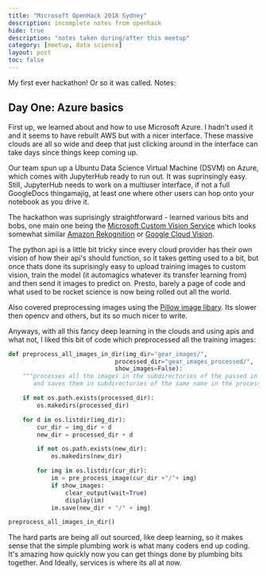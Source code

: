 ```yaml
---
title: "Microsoft OpenHack 2018 Sydney"
description: incomplete notes from openhack
hide: true
description: "notes taken during/after this meetup"
category: [meetup, data science]
layout: post
toc: false
---
```


My first ever hackathon! Or so it was called. Notes:

## Day One: Azure basics

First up, we learned about and how to use Microsoft Azure. I hadn't used it and it seems to have rebuilt AWS but with a nicer interface. These massive clouds are all so wide and deep that just clicking around in the interface can take days since things keep coming up.

Our team spun up a Ubuntu Data Science Virtual Machine (DSVM) on Azure, which comes with JupyterHub ready to run out. It was suprinsingly easy. Still, JupyterHub needs to work on a multiuser interface, if not a full GoogleDocs thingamajig, at least one where other users can hop onto your notebook as you drive it.

The hackathon was suprisingly straightforward - learned various bits and bobs, one main one being the [Microsoft Custom Vision Service](https://azure.microsoft.com/en-us/services/cognitive-services/custom-vision-service/) which looks somewhat similar [Amazon Rekognition](https://aws.amazon.com/rekognition/) or [Google Cloud Vision](https://cloud.google.com/vision/).

The python api is a little bit tricky since every cloud provider has their own vision of how their api's should function, so it takes getting used to a bit, but once thats done its suprisingly easy to upload training images to custom vision, train the model (it automagics whatever its transfer learning from) and then send it images to predict on. Presto, barely a page of code and what used to be rocket science is now being rolled out all the world.

Also covered preprocessing images using the [Pillow image libary](https://pillow.readthedocs.io/en/5.2.x/). Its slower then opencv and others, but its so much nicer to write.

Anyways, with all this fancy deep learning in the clouds and using apis and what not, I liked this bit of code which preprocessed all the training images:

```python
def preprocess_all_images_in_dir(img_dir="gear_images/", 
                              processed_dir="gear_images_processed/", 
                              show_images=False):
    """processes all the images in the subdirectories of the passed in img_dir
       and saves them in subdirectories of the same name in the processed_dir"""

    if not os.path.exists(processed_dir):
        os.makedirs(processed_dir)

    for d in os.listdir(img_dir):
        cur_dir = img_dir + d
        new_dir = processed_dir + d

        if not os.path.exists(new_dir):
            os.makedirs(new_dir)

        for img in os.listdir(cur_dir):
            im = pre_process_image(cur_dir +"/"+ img)
            if show_images:
                clear_output(wait=True)
                display(im)
            im.save(new_dir + "/" + img)

preprocess_all_images_in_dir()
```

The hard parts are being all out sourced, like deep learning, so it makes sense that the simple plumbing work is what many coders end up coding. It's amazing how quickly now you can get things done by plumbing bits together. And Ideally, services is where its all at now.